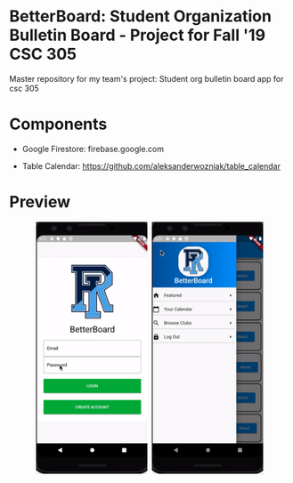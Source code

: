 # BetterBoard: Student Organization Bulletin Board - Project for Fall '19 CSC 305
Master repository for my team's project:
Student org bulletin board app for csc 305

# Components

- Google Firestore:
firebase.google.com


- Table Calendar:
https://github.com/aleksanderwozniak/table_calendar


# Preview

<p align="center">
  <img src="/assets/images/BetterBoard1.gif" width="200" title="">
  <img src="/assets/images/BetterBoard2.gif" width="200" title="">
  <img src="/assets/images/BetterBoard3.gif" width="200" title=""> 
</p>